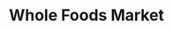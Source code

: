 ---
title: "Whole Foods Market"
url: /tulsa/whole-foods-market-east-41st-street/
shop: Supermarkt
---